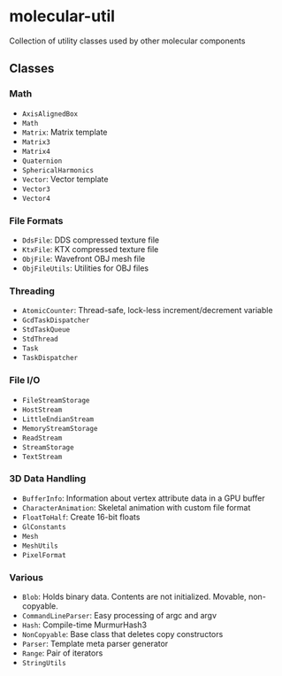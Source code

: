 # molecular-util
Collection of utility classes used by other molecular components

## Classes

### Math

- `AxisAlignedBox`
- `Math`
- `Matrix`: Matrix template
- `Matrix3`
- `Matrix4`
- `Quaternion`
- `SphericalHarmonics`
- `Vector`: Vector template
- `Vector3`
- `Vector4`

### File Formats

- `DdsFile`: DDS compressed texture file
- `KtxFile`: KTX compressed texture file
- `ObjFile`: Wavefront OBJ mesh file
- `ObjFileUtils`: Utilities for OBJ files

### Threading

- `AtomicCounter`: Thread-safe, lock-less increment/decrement variable
- `GcdTaskDispatcher`
- `StdTaskQueue`
- `StdThread`
- `Task`
- `TaskDispatcher`

### File I/O

- `FileStreamStorage`
- `HostStream`
- `LittleEndianStream`
- `MemoryStreamStorage`
- `ReadStream`
- `StreamStorage`
- `TextStream`

### 3D Data Handling

- `BufferInfo`: Information about vertex attribute data in a GPU buffer
- `CharacterAnimation`: Skeletal animation with custom file format
- `FloatToHalf`: Create 16-bit floats
- `GlConstants`
- `Mesh`
- `MeshUtils`
- `PixelFormat`

### Various

- `Blob`: Holds binary data. Contents are not initialized. Movable, non-copyable.
- `CommandLineParser`: Easy processing of argc and argv
- `Hash`: Compile-time MurmurHash3
- `NonCopyable`: Base class that deletes copy constructors
- `Parser`: Template meta parser generator
- `Range`: Pair of iterators
- `StringUtils`
